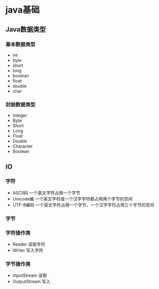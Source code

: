 # java基础

## Java数据类型

### 基本数据类型

- int
- byte
- short
- long
- boolean
- float
- double
- char

### 封装数据类型

- Integer
- Byte
- Short
- Long
- Float
- Double
- Character
- Boolean

## IO

### 字符

- ASCII码 一个英文字符占用一个字节
- Unicode编 一个英文字符或一个汉字字符都占用两个字节的空间
- UTF-8编码 一个英文字符占用一个字节，一个汉字字符占用三个字节的空间

### 字节


### 字符操作类

- Reader 读取字符
- Writer 写入字符


### 字节操作类

- InputStream  读取
- OutputStream 写入